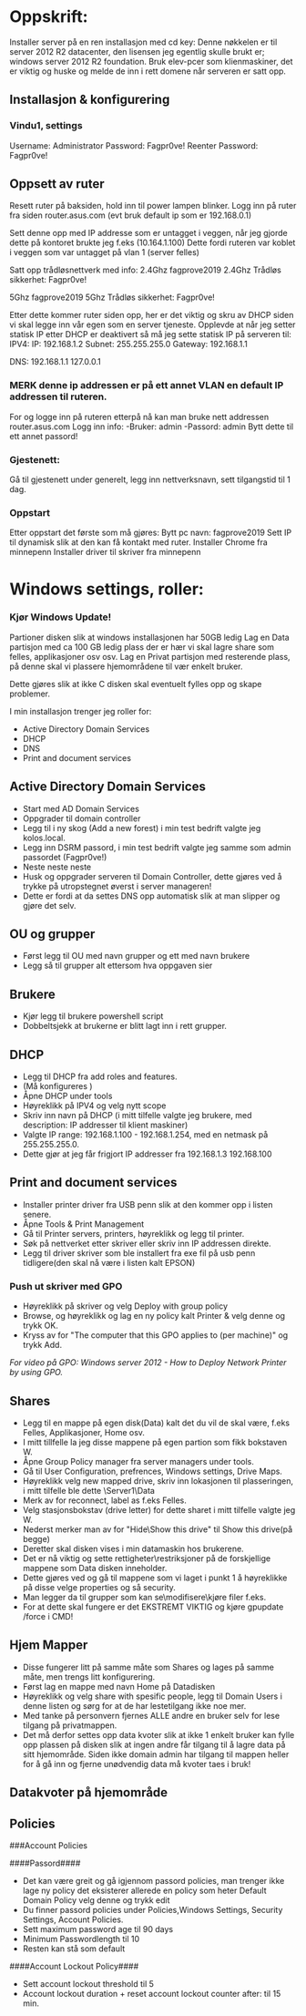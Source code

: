 # Oppskrift:

Installer server på en ren installasjon med cd key:
Denne nøkkelen er til server 2012 R2 datacenter, den lisensen jeg egentlig skulle brukt er; windows server 2012 R2 foundation.
Bruk elev-pcer som klienmaskiner, det er viktig og huske og melde de inn i rett domene når serveren er satt opp.

## Installasjon & konfigurering

### Vindu1, settings
Username: Administrator
Password: Fagpr0ve!
Reenter Password: Fagpr0ve!

## Oppsett av ruter

Resett ruter på baksiden, hold inn til power lampen blinker.
Logg inn på ruter fra siden router.asus.com (evt bruk default ip som er 192.168.0.1)

Sett denne opp med IP addresse som er untagget i veggen, når jeg gjorde dette på kontoret brukte jeg f.eks (10.164.1.100)
Dette fordi ruteren var koblet i veggen som var untagget på vlan 1 (server felles)

Satt opp trådløsnettverk med info:
2.4Ghz fagprove2019
2.4Ghz Trådløs sikkerhet: Fagpr0ve!

5Ghz fagprove2019
5Ghz Trådløs sikkerhet: Fagpr0ve!

Etter dette kommer ruter siden opp, her er det viktig og skru av DHCP siden vi skal legge inn vår egen som en server tjeneste.
Opplevde at når jeg setter statisk IP etter DHCP er deaktivert så må jeg sette statisk IP på serveren til:
IPV4:
IP: 192.168.1.2
Subnet: 255.255.255.0
Gateway: 192.168.1.1

DNS:
192.168.1.1
127.0.0.1

### MERK denne ip addressen er på ett annet VLAN en default IP addressen til ruteren.

For og logge inn på ruteren etterpå nå kan man bruke nett addressen router.asus.com
Logg inn info:
-Bruker: admin
-Passord: admin
Bytt dette til ett annet passord!

### Gjestenett:
Gå til gjestenett under generelt, legg inn nettverksnavn, sett tilgangstid til 1 dag.

### Oppstart
Etter oppstart det første som må gjøres:
Bytt pc navn: fagprove2019
Sett IP til dynamisk slik at den kan få kontakt med ruter.
Installer Chrome fra minnepenn
Installer driver til skriver fra minnepenn

# Windows settings, roller:

### Kjør Windows Update!

Partioner disken slik at windows installasjonen har 50GB ledig
Lag en Data partisjon med ca 100 GB ledig plass der er hær vi skal lagre share som felles, applikasjoner osv osv.
Lag en Privat partisjon med resterende plass, på denne skal vi plassere hjemområdene til vær enkelt bruker.

Dette gjøres slik at ikke C disken skal eventuelt fylles opp og skape problemer.

I min installasjon trenger jeg roller for:
- Active Directory Domain Services
- DHCP
- DNS
- Print and document services

## Active Directory Domain Services
- Start med AD Domain Services
- Oppgrader til domain controller
- Legg til i ny skog (Add a new forest) i min test bedrift valgte jeg kolos.local.
- Legg inn DSRM passord, i min test bedrift valgte jeg samme som admin passordet (Fagpr0ve!)
- Neste neste neste
- Husk og oppgrader serveren til Domain Controller, dette gjøres ved å trykke på utropstegnet øverst i server manageren!
- Dette er fordi at da settes DNS opp automatisk slik at man slipper og gjøre det selv.

## OU og grupper
- Først legg til OU med navn grupper og ett med navn brukere
- Legg så til grupper alt ettersom hva oppgaven sier

## Brukere
- Kjør legg til brukere powershell script
- Dobbeltsjekk at brukerne er blitt lagt inn i rett grupper.

## DHCP
- Legg til DHCP fra add roles and features.
- (Må konfigureres )
- Åpne DHCP under tools
- Høyreklikk på IPV4 og velg nytt scope
- Skriv inn navn på DHCP (i mitt tilfelle valgte jeg brukere, med description: IP addresser til klient maskiner)
- Valgte IP range: 192.168.1.100 - 192.168.1.254, med en netmask på 255.255.255.0.
- Dette gjør at jeg får frigjort IP addresser fra 192.168.1.3 192.168.100

## Print and document services
- Installer printer driver fra USB penn slik at den kommer opp i listen senere.
- Åpne Tools & Print Management
- Gå til Printer servers, printers, høyreklikk og legg til printer.
- Søk på nettverket etter skriver eller skriv inn IP addressen direkte.
- Legg til driver skriver som ble installert fra exe fil på usb penn tidligere(den skal nå være i listen kalt EPSON)
### Push ut skriver med GPO
- Høyreklikk på skriver og velg Deploy with group policy
- Browse, og høyreklikk og lag en ny policy kalt Printer & velg denne og trykk OK.
- Kryss av for "The computer that this GPO applies to (per machine)" og trykk Add.

*For video på GPO: Windows server 2012 - How to Deploy Network Printer by using GPO.*

## Shares
- Legg til en mappe på egen disk(Data) kalt det du vil de skal være, f.eks Felles, Applikasjoner, Home osv.
- I mitt tillfelle la jeg disse mappene på egen partion som fikk bokstaven W.
- Åpne Group Policy manager fra server managers under tools.
- Gå til User Configuration, prefrences, Windows settings, Drive Maps.
- Høyreklikk velg new mapped drive, skriv inn lokasjonen til plasseringen, i mitt tilfelle ble dette \\Server1\Data
- Merk av for reconnect, label as f.eks Felles.
- Velg stasjonsbokstav (drive letter) for dette sharet i mitt tilfelle valgte jeg W.
- Nederst merker man av for "Hide\Show this drive" til Show this drive(på begge)
- Deretter skal disken vises i min datamaskin hos brukerene.
- Det er nå viktig og sette rettigheter\restriksjoner på de forskjellige mappene som Data disken inneholder.
- Dette gjøres ved og gå til mappene som vi laget i punkt 1 å høyreklikke på disse velge properties og så security.
- Man legger da til grupper som kan se\modifisere\kjøre filer f.eks.
- For at dette skal fungere er det EKSTREMT VIKTIG og kjøre gpupdate /force i CMD!

## Hjem Mapper
- Disse fungerer litt på samme måte som Shares og lages på samme måte, men trengs litt konfigurering.
- Først lag en mappe med navn Home på Datadisken
- Høyreklikk og velg share with spesific people, legg til Domain Users i denne listen og sørg for at de har lestetilgang ikke noe mer.
- Med tanke på personvern fjernes ALLE andre en bruker selv for lese tilgang på privatmappen.
- Det må derfor settes opp data kvoter slik at ikke 1 enkelt bruker kan fylle opp plassen på disken slik at ingen andre får tilgang til å lagre data
på sitt hjemområde. Siden ikke domain admin har tilgang til mappen heller for å gå inn og fjerne unødvendig data må kvoter taes i bruk!

## Datakvoter på hjemområde

## Policies

###Account Policies

####Passord####
- Det kan være greit og gå igjennom passord policies, man trenger ikke lage ny policy det eksisterer allerede en policy som heter Default Domain Policy velg denne og trykk edit
- Du finner passord policies under Policies,Windows Settings, Security Settings, Account Policies.
- Sett maximum password age til 90 days
- Minimum Passwordlength til 10
- Resten kan stå som default

####Account Lockout Policy####
- Sett account lockout threshold til 5
- Account lockout duration + reset account lockout counter after: til 15 min.



###
